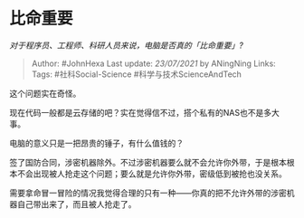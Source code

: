 # 比命重要
*对于程序员、工程师、科研人员来说，电脑是否真的「比命重要」?*

> Author: #JohnHexa
Last update: *23/07/2021* by ANingNing
Links:
Tags: #社科Social-Science #科学与技术ScienceAndTech 

 
这个问题实在奇怪。

现在代码一般都是云存储的吧？实在觉得信不过，搭个私有的NAS也不是多大事。

电脑的意义只是一把昂贵的锤子，有什么值钱的？

签了国防合同，涉密机器除外。不过涉密机器要么就不会允许你外带，于是根本根本不会出现被人抢走这个问题；要么就是允许你外带，密级低到被抢也没关系。

需要拿命冒一冒险的情况我觉得合理的只有一种——你真的把不允许外带的涉密机器自己带出来了，而且被人抢走了。



